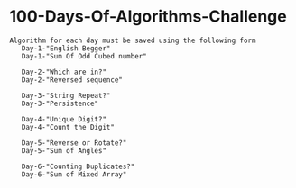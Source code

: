 # 100-Days-Of-Algorithms-Challenge
    Algorithm for each day must be saved using the following form
       Day-1-"English Begger"
       Day-1-"Sum Of Odd Cubed number"
       
       Day-2-"Which are in?"
       Day-2-"Reversed sequence"
       
       Day-3-"String Repeat?"
       Day-3-"Persistence"
       
       Day-4-"Unique Digit?"
       Day-4-"Count the Digit"
       
       Day-5-"Reverse or Rotate?"
       Day-5-"Sum of Angles"
       
       Day-6-"Counting Duplicates?"
       Day-6-"Sum of Mixed Array"

